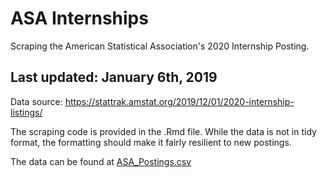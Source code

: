 # ASA Internships
Scraping the American Statistical Association's 2020 Internship Posting. 

## Last updated: January 6th, 2019

Data source: https://stattrak.amstat.org/2019/12/01/2020-internship-listings/

The scraping code is provided in the .Rmd file. While the data is not in tidy format, the formatting should make it fairly resilient to new postings. 

The data can be found at [ASA_Postings.csv](https://github.com/TheDavidChen/ASAInternships/blob/master/ASA_Postings.csv)
